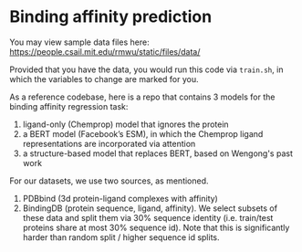 # Binding affinity prediction

You may view sample data files here: https://people.csail.mit.edu/rmwu/static/files/data/

Provided that you have the data, you would run this code via ``train.sh``, in which the variables to change
are marked for you.

As a reference codebase, here is a repo that contains 3 models for the binding affinity regression task:
1) ligand-only (Chemprop) model that ignores the protein
2) a BERT model (Facebook’s ESM), in which the Chemprop ligand representations are incorporated via attention
3) a structure-based model that replaces BERT, based on Wengong's past work

For our datasets, we use two sources, as mentioned.
1) PDBbind (3d protein-ligand complexes with affinity)
2) BindingDB (protein sequence, ligand, affinity).
We select subsets of these data and split them via 30% sequence identity (i.e. train/test proteins share at most 30% sequence id). Note that this is significantly harder than random split / higher sequence id splits.
